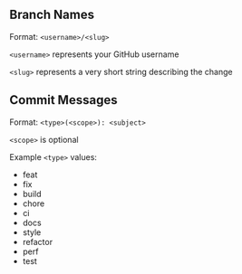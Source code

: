 ## Branch Names

Format: `<username>/<slug>`

`<username>` represents your GitHub username

`<slug>` represents a very short string describing the change

## Commit Messages

Format: `<type>(<scope>): <subject>`

`<scope>` is optional

Example `<type>` values:

- feat
- fix
- build
- chore
- ci
- docs
- style
- refactor
- perf
- test
